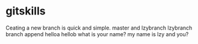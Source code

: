 # gitskills
Ceating a new branch is quick and simple.
master and lzybranch
lzybranch
branch append
helloa
hellob
what is your name?
my name is lzy
and you?
